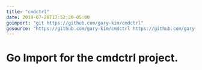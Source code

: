 ```yaml
---
title: "cmdctrl"
date: 2019-07-28T17:52:20-05:00
goimport: "git https://github.com/gary-kim/cmdctrl"
gosource: "https://github.com/gary-kim/cmdctrl https://github.com/gary-kim/cmdctrl/tree/master{/dir} https://github.com/gary-kim/cmdctrl/blob/master{/dir}/{file}#L{line}"
---
```


# Go Import for the cmdctrl project.
